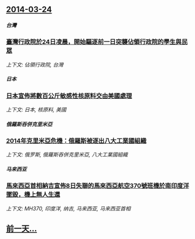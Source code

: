 ## [2014-03-24](/news/2014/03/24/index.md)

##### 台灣
### [臺灣行政院於24日凌晨，開始驅逐前一日突襲佔領行政院的學生與民眾](/news/2014/03/24/臺灣行政院於24日凌晨-開始驅逐前一日突襲佔領行政院的學生與民眾.md)
_上下文: 佔領行政院, 台灣_

##### 日本
### [日本宣佈將數百公斤敏感性核原料交由美國處理](/news/2014/03/24/日本宣佈將數百公斤敏感性核原料交由美國處理.md)
_上下文: 日本, 核原料, 美國_

##### 俄羅斯吞併克里米亞
### [2014年克里米亞危機：俄羅斯被逐出八大工業國組織](/news/2014/03/24/2014年克里米亞危機-俄羅斯被逐出八大工業國組織.md)
_上下文: 俄罗斯, 俄羅斯吞併克里米亞, 八大工業國組織_

##### 马来西亚
### [馬來西亞首相納吉宣佈8日失聯的馬來西亞航空370號班機於南印度洋墜毀，機上無人生還](/news/2014/03/24/馬來西亞首相納吉宣佈8日失聯的馬來西亞航空370號班機於南印度洋墜毀-機上無人生還.md)
_上下文: MH370, 印度洋, 纳吉, 马来西亚, 马来西亚首相_

## [前一天...](/news/2014/03/22/index.md)

